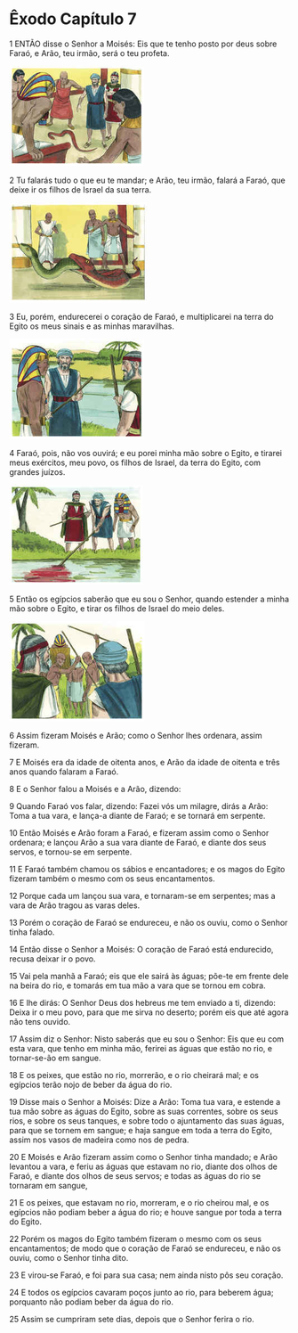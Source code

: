 # Êxodo Capítulo 7

1	ENTÃO disse o Senhor a Moisés: Eis que te tenho posto por deus sobre Faraó, e Arão, teu irmão, será o teu profeta.

![](.img/02_Ex_07_01_RG.jpg)

2	Tu falarás tudo o que eu te mandar; e Arão, teu irmão, falará a Faraó, que deixe ir os filhos de Israel da sua terra.

![](.img/02_Ex_07_02_RG.jpg)

3	Eu, porém, endurecerei o coração de Faraó, e multiplicarei na terra do Egito os meus sinais e as minhas maravilhas.

![](.img/02_Ex_07_03_RG.jpg)

4	Faraó, pois, não vos ouvirá; e eu porei minha mão sobre o Egito, e tirarei meus exércitos, meu povo, os filhos de Israel, da terra do Egito, com grandes juízos.

![](.img/02_Ex_07_04_RG.jpg)

5	Então os egípcios saberão que eu sou o Senhor, quando estender a minha mão sobre o Egito, e tirar os filhos de Israel do meio deles.

![](.img/02_Ex_07_05_RG.jpg)

6	Assim fizeram Moisés e Arão; como o Senhor lhes ordenara, assim fizeram.

7	E Moisés era da idade de oitenta anos, e Arão da idade de oitenta e três anos quando falaram a Faraó.

8	E o Senhor falou a Moisés e a Arão, dizendo:

9	Quando Faraó vos falar, dizendo: Fazei vós um milagre, dirás a Arão: Toma a tua vara, e lança-a diante de Faraó; e se tornará em serpente.

10	Então Moisés e Arão foram a Faraó, e fizeram assim como o Senhor ordenara; e lançou Arão a sua vara diante de Faraó, e diante dos seus servos, e tornou-se em serpente.

11	E Faraó também chamou os sábios e encantadores; e os magos do Egito fizeram também o mesmo com os seus encantamentos.

12	Porque cada um lançou sua vara, e tornaram-se em serpentes; mas a vara de Arão tragou as varas deles.

13	Porém o coração de Faraó se endureceu, e não os ouviu, como o Senhor tinha falado.

14	Então disse o Senhor a Moisés: O coração de Faraó está endurecido, recusa deixar ir o povo.

15	Vai pela manhã a Faraó; eis que ele sairá às águas; põe-te em frente dele na beira do rio, e tomarás em tua mão a vara que se tornou em cobra.

16	E lhe dirás: O Senhor Deus dos hebreus me tem enviado a ti, dizendo: Deixa ir o meu povo, para que me sirva no deserto; porém eis que até agora não tens ouvido.

17	Assim diz o Senhor: Nisto saberás que eu sou o Senhor: Eis que eu com esta vara, que tenho em minha mão, ferirei as águas que estão no rio, e tornar-se-ão em sangue.

18	E os peixes, que estão no rio, morrerão, e o rio cheirará mal; e os egípcios terão nojo de beber da água do rio.

19	Disse mais o Senhor a Moisés: Dize a Arão: Toma tua vara, e estende a tua mão sobre as águas do Egito, sobre as suas correntes, sobre os seus rios, e sobre os seus tanques, e sobre todo o ajuntamento das suas águas, para que se tornem em sangue; e haja sangue em toda a terra do Egito, assim nos vasos de madeira como nos de pedra.

20	E Moisés e Arão fizeram assim como o Senhor tinha mandado; e Arão levantou a vara, e feriu as águas que estavam no rio, diante dos olhos de Faraó, e diante dos olhos de seus servos; e todas as águas do rio se tornaram em sangue,

21	E os peixes, que estavam no rio, morreram, e o rio cheirou mal, e os egípcios não podiam beber a água do rio; e houve sangue por toda a terra do Egito.

22	Porém os magos do Egito também fizeram o mesmo com os seus encantamentos; de modo que o coração de Faraó se endureceu, e não os ouviu, como o Senhor tinha dito.

23	E virou-se Faraó, e foi para sua casa; nem ainda nisto pôs seu coração.

24	E todos os egípcios cavaram poços junto ao rio, para beberem água; porquanto não podiam beber da água do rio.

25	Assim se cumpriram sete dias, depois que o Senhor ferira o rio.

